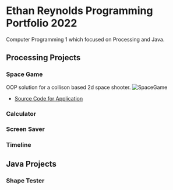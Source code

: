 # Ethan Reynolds Programming Portfolio 2022
Computer Programming 1 which focused on Processing and Java.

## Processing Projects

### Space Game
OOP solution for a collison based 2d space shooter.
![SpaceGame](https://github.com/SFgiantsfan/Programming-Portfolio-2021-2022/blob/gh-pages/Images/SpaceGame2022.png?raw=true)
* [Source Code for Application]()

### Calculator 

### Screen Saver

### Timeline

## Java Projects

### Shape Tester
